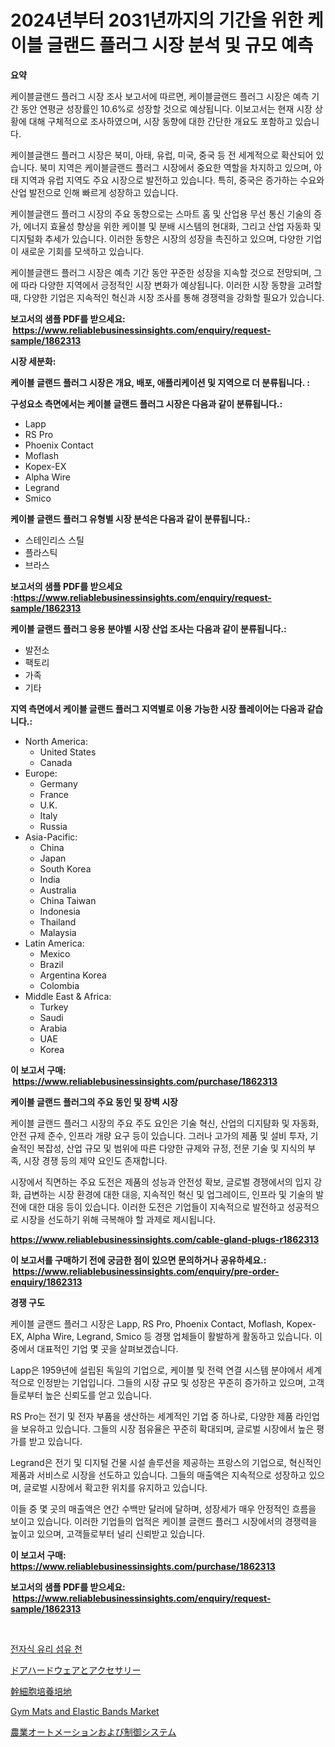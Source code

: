 <p><h1>2024년부터 2031년까지의 기간을 위한 케이블 글랜드 플러그 시장 분석 및 규모 예측</h1></p><p><strong>요약</strong></p>
<p><p>케이블글랜드 플러그 시장 조사 보고서에 따르면, 케이블글랜드 플러그 시장은 예측 기간 동안 연평균 성장률인 10.6%로 성장할 것으로 예상됩니다. 이보고서는 현재 시장 상황에 대해 구체적으로 조사하였으며, 시장 동향에 대한 간단한 개요도 포함하고 있습니다. </p><p>케이블글랜드 플러그 시장은 북미, 아태, 유럽, 미국, 중국 등 전 세계적으로 확산되어 있습니다. 북미 지역은 케이블글랜드 플러그 시장에서 중요한 역할을 차지하고 있으며, 아태 지역과 유럽 지역도 주요 시장으로 발전하고 있습니다. 특히, 중국은 증가하는 수요와 산업 발전으로 인해 빠르게 성장하고 있습니다.</p><p>케이블글랜드 플러그 시장의 주요 동향으로는 스마트 홈 및 산업용 무선 통신 기술의 증가, 에너지 효율성 향상을 위한 케이블 및 분배 시스템의 현대화, 그리고 산업 자동화 및 디지털화 추세가 있습니다. 이러한 동향은 시장의 성장을 촉진하고 있으며, 다양한 기업이 새로운 기회를 모색하고 있습니다.</p><p>케이블글랜드 플러그 시장은 예측 기간 동안 꾸준한 성장을 지속할 것으로 전망되며, 그에 따라 다양한 지역에서 긍정적인 시장 변화가 예상됩니다. 이러한 시장 동향을 고려할 때, 다양한 기업은 지속적인 혁신과 시장 조사를 통해 경쟁력을 강화할 필요가 있습니다.</p></p>
<p><strong>보고서의 샘플 PDF를 받으세요: &nbsp;<a href="https://www.reliablebusinessinsights.com/enquiry/request-sample/1862313">https://www.reliablebusinessinsights.com/enquiry/request-sample/1862313</a></strong></p>
<p><strong>시장 세분화:</strong></p>
<p><strong> 케이블 글랜드 플러그 시장은 개요, 배포, 애플리케이션 및 지역으로 더 분류됩니다. :</strong></p>
<p><strong>구성요소 측면에서는 케이블 글랜드 플러그 시장은 다음과 같이 분류됩니다.:</strong></p>
<p><ul><li>Lapp</li><li>RS Pro</li><li>Phoenix Contact</li><li>Moflash</li><li>Kopex-EX</li><li>Alpha Wire</li><li>Legrand</li><li>Smico</li></ul></p>
<p><strong> 케이블 글랜드 플러그 유형별 시장 분석은 다음과 같이 분류됩니다.:</strong></p>
<p><ul><li>스테인리스 스틸</li><li>플라스틱</li><li>브라스</li></ul></p>
<p><strong>보고서의 샘플 PDF를 받으세요 :<a href="https://www.reliablebusinessinsights.com/enquiry/request-sample/1862313">https://www.reliablebusinessinsights.com/enquiry/request-sample/1862313</a></strong></p>
<p><strong> 케이블 글랜드 플러그 응용 분야별 시장 산업 조사는 다음과 같이 분류됩니다.:</strong></p>
<p><ul><li>발전소</li><li>팩토리</li><li>가족</li><li>기타</li></ul></p>
<p><strong>지역 측면에서 케이블 글랜드 플러그 지역별로 이용 가능한 시장 플레이어는 다음과 같습니다.:</strong></p>
<p><ul>
    <li>
        North America:
        <ul>
            <li>United States</li>
            <li>Canada</li>
        </ul>
    </li>
    <li>
        Europe:
        <ul>
            <li>Germany</li>
            <li>France</li>
            <li>U.K.</li>
            <li>Italy</li>
            <li>Russia</li>
        </ul>
    </li>
    <li>
        Asia-Pacific:
        <ul>
            <li>China</li>
            <li>Japan</li>
            <li>South Korea</li>
            <li>India</li>
            <li>Australia</li>
            <li>China Taiwan</li>
            <li>Indonesia</li>
            <li>Thailand</li>
            <li>Malaysia</li>
        </ul>
    </li>
    <li>
        Latin America:
        <ul>
            <li>Mexico</li>
            <li>Brazil</li>
            <li>Argentina Korea</li>
            <li>Colombia</li>
        </ul>
    </li>
    <li>
        Middle East & Africa:
        <ul>
            <li>Turkey</li>
            <li>Saudi</li>
            <li>Arabia</li>
            <li>UAE</li>
            <li>Korea</li>
        </ul>
    </li>
    </ul></p>
<p><strong>이 보고서 구매: &nbsp;<a href="https://www.reliablebusinessinsights.com/purchase/1862313">https://www.reliablebusinessinsights.com/purchase/1862313</a></strong></p>
<p><strong>케이블 글랜드 플러그의 주요 동인 및 장벽 시장</strong></p>
<p><p>케이블 글랜드 플러그 시장의 주요 주도 요인은 기술 혁신, 산업의 디지턈화 및 자동화, 안전 규제 준수, 인프라 개량 요구 등이 있습니다. 그러나 고가의 제품 및 설비 투자, 기술적인 복잡성, 산업 규모 및 범위에 따른 다양한 규제와 규정, 전문 기술 및 지식의 부족, 시장 경쟁 등의 제약 요인도 존재합니다.</p><p>시장에서 직면하는 주요 도전은 제품의 성능과 안전성 확보, 글로벌 경쟁에서의 입지 강화, 급변하는 시장 환경에 대한 대응, 지속적인 혁신 및 업그레이드, 인프라 및 기술의 발전에 대한 대응 등이 있습니다. 이러한 도전은 기업들이 지속적으로 발전하고 성공적으로 시장을 선도하기 위해 극복해야 할 과제로 제시됩니다.</p></p>
<p><strong><a href="https://www.reliablebusinessinsights.com/cable-gland-plugs-r1862313">https://www.reliablebusinessinsights.com/cable-gland-plugs-r1862313</a></strong></p>
<p><strong>이 보고서를 구매하기 전에 궁금한 점이 있으면 문의하거나 공유하세요.: &nbsp;<a href="https://www.reliablebusinessinsights.com/enquiry/pre-order-enquiry/1862313">https://www.reliablebusinessinsights.com/enquiry/pre-order-enquiry/1862313</a></strong></p>
<p><strong>경쟁 구도</strong></p>
<p><p>케이블 글랜드 플러그 시장은 Lapp, RS Pro, Phoenix Contact, Moflash, Kopex-EX, Alpha Wire, Legrand, Smico 등 경쟁 업체들이 활발하게 활동하고 있습니다. 이 중에서 대표적인 기업 몇 곳을 살펴보겠습니다.</p><p>Lapp은 1959년에 설립된 독일의 기업으로, 케이블 및 전력 연결 시스템 분야에서 세계적으로 인정받는 기업입니다. 그들의 시장 규모 및 성장은 꾸준히 증가하고 있으며, 고객들로부터 높은 신뢰도를 얻고 있습니다.</p><p>RS Pro는 전기 및 전자 부품을 생산하는 세계적인 기업 중 하나로, 다양한 제품 라인업을 보유하고 있습니다. 그들의 시장 점유율은 꾸준히 확대되며, 글로벌 시장에서 높은 평가를 받고 있습니다.</p><p>Legrand은 전기 및 디지털 건물 시설 솔루션을 제공하는 프랑스의 기업으로, 혁신적인 제품과 서비스로 시장을 선도하고 있습니다. 그들의 매출액은 지속적으로 성장하고 있으며, 글로벌 시장에서 확고한 위치를 유지하고 있습니다.</p><p>이들 중 몇 곳의 매출액은 연간 수백만 달러에 달하며, 성장세가 매우 안정적인 흐름을 보이고 있습니다. 이러한 기업들의 업적은 케이블 글랜드 플러그 시장에서의 경쟁력을 높이고 있으며, 고객들로부터 널리 신뢰받고 있습니다.</p></p>
<p><strong>이 보고서 구매: &nbsp; <a href="https://www.reliablebusinessinsights.com/purchase/1862313">https://www.reliablebusinessinsights.com/purchase/1862313</a></strong></p>
<p><strong>보고서의 샘플 PDF를 받으세요: &nbsp;<a href="https://www.reliablebusinessinsights.com/enquiry/request-sample/1862313">https://www.reliablebusinessinsights.com/enquiry/request-sample/1862313</a></strong><strong></strong></p>
<p>&nbsp;</p>
<p><p><a href="https://medium.com/@carmellalang1/%EC%A0%84%EC%9E%90-%EB%93%B1%EA%B8%89-%EC%9C%A0%EB%A6%AC%EC%84%AC%EC%9C%A0-%EC%B2%9C-market-%EC%84%B1%EA%B3%B5%EC%A0%81%EC%9D%B8-%EB%B9%84%EC%A6%88%EB%8B%88%EC%8A%A4-%EC%A0%84%EB%9E%B5%EC%9D%98-%EC%97%B4%EC%87%A0-2031%EB%85%84%EA%B9%8C%EC%A7%80-%EC%98%88%EC%B8%A1-414cef3fe3b6?postPublishedType=initial">전자식 유리 섬유 천</a></p><p><a href="https://medium.com/@arimuller2009/%E3%83%89%E3%82%A2%E3%83%8F%E3%83%BC%E3%83%89%E3%82%A6%E3%82%A7%E3%82%A2%E3%81%8A%E3%82%88%E3%81%B3%E3%82%A2%E3%82%AF%E3%82%BB%E3%82%B5%E3%83%AA%E3%83%BC%E5%B8%82%E5%A0%B4%E3%81%AE%E8%A6%8F%E6%A8%A1-cagr-%E3%83%88%E3%83%AC%E3%83%B3%E3%83%892024%E5%B9%B4%E3%81%8B%E3%82%892030%E5%B9%B4%E3%81%BE%E3%81%A7-20bb64881544">ドアハードウェアとアクセサリー</a></p><p><a href="https://medium.com/@reyeshowell655/%E5%B9%B9%E7%B4%B0%E8%83%9E%E5%9F%B9%E9%A4%8A%E5%9F%BA%E5%B8%82%E5%A0%B4%E5%88%86%E6%9E%90-%E5%85%B6cagr-%E5%B8%82%E5%A0%B4%E5%88%86%E5%89%B2%E5%92%8C%E5%85%A8%E7%90%83%E8%A1%8C%E6%A5%AD%E6%A6%82%E8%A7%80-d86ccbe7a115">幹細胞培養培地</a></p><p><a href="https://issuu.com/reportprime-2/docs/gym-mats-and-elastic-bands-market-size-2030.pptx">Gym Mats and Elastic Bands Market</a></p><p><a href="https://github.com/TerrellConn/Market-Research-Report-List-1/blob/main/649974884114.md">農業オートメーションおよび制御システム</a></p></p>